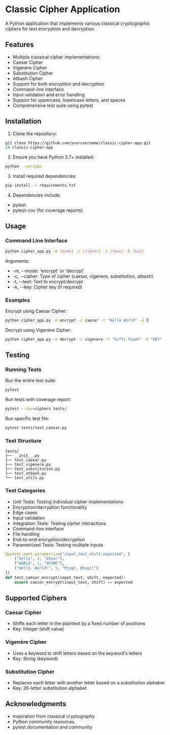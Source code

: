 # Classic Cipher Application
A Python application that implements various classical cryptographic ciphers for text encryption and decryption.

## Features
* Multiple classical cipher implementations:
 * Caesar Cipher
 * Vigenère Cipher
 * Substitution Cipher
 * Atbash Cipher
* Support for both encryption and decryption
* Command-line interface
* Input validation and error handling
* Support for uppercase, lowercase letters, and spaces
* Comprehensive test suite using pytest

## Installation
1. Clone the repository:
```bash
git clone https://github.com/yourusername/classic-cipher-app.git
cd classic-cipher-app
```

2. Ensure you have Python 3.7+ installed:
```bash
python --version
```

3. Install required dependencies:

```bash
pip install -r requirements.txt
```

4. Dependencies include:
* pytest
* pytest-cov (for coverage reports)

## Usage
### Command Line Interface

```bash
python cipher_app.py -m [mode] -c [cipher] -t [text] -k [key]
```

Arguments:

* -m, --mode: 'encrypt' or 'decrypt'
* -c, --cipher: Type of cipher (caesar, vigenere, substitution, atbash)
* -t, --text: Text to encrypt/decrypt
* -k, --key: Cipher key (if required)

### Examples
Encrypt using Caesar Cipher:

```bash
python cipher_app.py -m encrypt -c caesar -t "Hello World" -k 3
```

Decrypt using Vigenère Cipher:

```bash
python cipher_app.py -m decrypt -c vigenere -t "Eiffi Vspwh" -k "KEY"
```

## Testing

### Running Tests
Run the entire test suite:
```bash
pytest
```

Run tests with coverage report:
```bash
pytest --cov=ciphers tests/
```

Run specific test file:
```bash
pytest tests/test_caesar.py
```

### Test Structure

```
tests/
├── __init__.py
├── test_caesar.py
├── test_vigenere.py
├── test_substitution.py
├── test_atbash.py
└── test_utils.py
```

### Test Categories
* Unit Tests: Testing individual cipher implementations
 * Encryption/decryption functionality
 * Edge cases
 * Input validation
* Integration Tests: Testing cipher interactions
 * Command-line interface
 * File handling
 * End-to-end encryption/decryption
* Parametrized Tests: Testing multiple inputs

```python
@pytest.mark.parametrize("input_text,shift,expected", [
    ("hello", 3, "khoor"),
    ("WORLD", 1, "XPSME"),
    ("Hello, World!", 5, "Mjqqt, Btwqi!")
])
def test_caesar_encrypt(input_text, shift, expected):
    assert caesar_encrypt(input_text, shift) == expected
```

## Supported Ciphers
### Caesar Cipher
* Shifts each letter in the plaintext by a fixed number of positions
* Key: Integer (shift value)

### Vigenère Cipher
* Uses a keyword to shift letters based on the keyword's letters
* Key: String (keyword)

### Substitution Cipher
* Replaces each letter with another letter based on a substitution alphabet
* Key: 26-letter substitution alphabet

## Acknowledgments
* Inspiration from classical cryptography
* Python community resources
* pytest documentation and community
